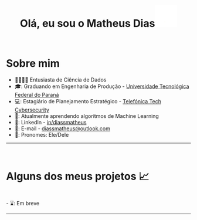 

<h1 align="center">Olá, eu sou o Matheus Dias<a><img src="https://github.com/Kathryn-Jie/Kathryn-Jie/blob/main/wave.gif" width="60px"/></h1>
<Br>
<h1>Sobre mim</h1>

- 👨🏿‍🔬🔬 Entusiasta de Ciência de Dados  
- 🎓: Graduando em Engenharia de Produção - <a href= "http://portal.utfpr.edu.br/"> Universidade Tecnológica Federal do Paraná </a>
- 💻: Estagiário de Planejamento Estratégico -  <a href="https://tech.telefonica.com/">Telefónica Tech Cybersecurity</a>
- 🌱: Atualmente aprendendo algoritmos de Machine Learning
- 💼: LinkedIn - <a href= "https://www.linkedin.com/in/diassmatheus/"> in/diassmatheus </a>
- 📧: E-mail - diassmatheus@outlook.com
- 💬: Pronomes: Ele/Dele
<hr>
<Br>
<h1>Alguns dos meus projetos 📈</h1>
<Br>
- ⌛: Em breve
<hr>
